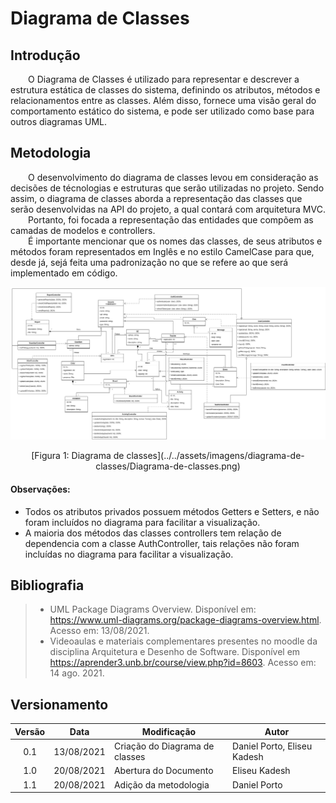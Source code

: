 # Diagrama de Classes
 
## Introdução
 
&emsp;&emsp;O Diagrama de Classes é utilizado para representar e descrever a estrutura estática de classes do sistema, definindo os atributos, métodos e relacionamentos entre as classes. Além disso, fornece uma visão geral do comportamento estático do sistema, e pode ser utilizado como base para outros diagramas UML.

## Metodologia

&emsp;&emsp;O desenvolvimento do diagrama de classes levou em consideração as decisões de técnologias e estruturas que serão utilizadas no projeto. Sendo assim, o diagrama de classes aborda a representação das classes que serão desenvolvidas na API do projeto, a qual contará com arquitetura MVC.<br>
&emsp;&emsp;Portanto, foi focada a representação das entidades que compõem as camadas de modelos e controllers.<br>
&emsp;&emsp;É importante mencionar que os nomes das classes, de seus atributos e métodos foram representados em Inglês e no estilo CamelCase para que, desde já, sejá feita uma padronização no que se refere ao que será implementado em código.

![Diagrama de classes](../../assets/imagens/diagrama-de-classes/Diagrama-de-classes.png)
 
<center>[Figura 1: Diagrama de classes](../../assets/imagens/diagrama-de-classes/Diagrama-de-classes.png)</center>
 
#### **Observações**:<br>
- Todos os atributos privados possuem métodos Getters e Setters, e não foram incluídos no diagrama para facilitar a visualização.
- A maioria dos métodos das classes controllers tem relação de dependencia com a classe AuthController, tais relações não foram incluídas no diagrama para facilitar a visualização.
 
## Bibliografia
> - UML Package Diagrams Overview. Disponível em: https://www.uml-diagrams.org/package-diagrams-overview.html. Acesso em: 13/08/2021.
> - Videoaulas e materiais complementares presentes no moodle da disciplina Arquitetura e Desenho de Software. Disponível em <https://aprender3.unb.br/course/view.php?id=8603>. Acesso em: 14 ago. 2021.

## Versionamento
| Versão | Data | Modificação | Autor |
| :-: | -- | -- | -- |
|0.1| 13/08/2021 | Criação do Diagrama de classes              |  Daniel Porto, Eliseu Kadesh  |
|1.0| 20/08/2021 | Abertura do Documento                       |  Eliseu Kadesh |
|1.1| 20/08/2021 | Adição da metodologia| Daniel Porto |